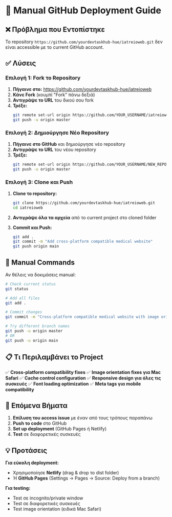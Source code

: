 # 🚀 Manual GitHub Deployment Guide

## ❌ Πρόβλημα που Εντοπίστηκε

Το repository `https://github.com/yourdevtaskhub-hue/iatreioweb.git` δεν είναι accessible με το current GitHub account.

## ✅ Λύσεις

### **Επιλογή 1: Fork το Repository**

1. **Πήγαινε στο:** https://github.com/yourdevtaskhub-hue/iatreioweb
2. **Κάνε Fork** (κουμπί "Fork" πάνω δεξιά)
3. **Αντιγράψε το URL** του δικού σου fork
4. **Τρέξε:**
   ```bash
   git remote set-url origin https://github.com/YOUR_USERNAME/iatreioweb.git
   git push -u origin master
   ```

### **Επιλογή 2: Δημιούργησε Νέο Repository**

1. **Πήγαινε στο GitHub** και δημιούργησε νέο repository
2. **Αντιγράψε το URL** του νέου repository
3. **Τρέξε:**
   ```bash
   git remote set-url origin https://github.com/YOUR_USERNAME/NEW_REPO_NAME.git
   git push -u origin master
   ```

### **Επιλογή 3: Clone και Push**

1. **Clone το repository:**
   ```bash
   git clone https://github.com/yourdevtaskhub-hue/iatreioweb.git
   cd iatreioweb
   ```

2. **Αντιγράψε όλα τα αρχεία** από το current project στο cloned folder

3. **Commit και Push:**
   ```bash
   git add .
   git commit -m "Add cross-platform compatible medical website"
   git push origin main
   ```

## 🔧 Manual Commands

Αν θέλεις να δοκιμάσεις manual:

```bash
# Check current status
git status

# Add all files
git add .

# Commit changes
git commit -m "Cross-platform compatible medical website with image orientation fixes and cache control"

# Try different branch names
git push -u origin master
# OR
git push -u origin main
```

## 📋 Τι Περιλαμβάνει το Project

✅ **Cross-platform compatibility fixes**
✅ **Image orientation fixes για Mac Safari**
✅ **Cache control configuration**
✅ **Responsive design για όλες τις συσκευές**
✅ **Font loading optimization**
✅ **Meta tags για mobile compatibility**

## 🎯 Επόμενα Βήματα

1. **Επίλυση του access issue** με έναν από τους τρόπους παραπάνω
2. **Push το code** στο GitHub
3. **Set up deployment** (GitHub Pages ή Netlify)
4. **Test** σε διαφορετικές συσκευές

## 💡 Προτάσεις

**Για εύκολη deployment:**
- Χρησιμοποίησε **Netlify** (drag & drop το dist folder)
- Ή **GitHub Pages** (Settings → Pages → Source: Deploy from a branch)

**Για testing:**
- Test σε incognito/private window
- Test σε διαφορετικές συσκευές
- Test image orientation (ειδικά Mac Safari)
